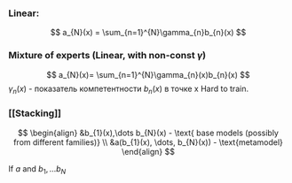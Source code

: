 ### Linear:
$$
a_{N}(x) = \sum_{n=1}^{N}\gamma_{n}b_{n}(x)
$$
### Mixture of experts (Linear, with non-const $\gamma$)
$$
a_{N}(x)= \sum_{n=1}^{N}\gamma_{n}(x)b_{n}(x)
$$
$\gamma_{n}(x)$ - показатель компетентности $b_n(x)$ в точке x
Hard to train.

### [[Stacking]]
$$
\begin{align}
&b_{1}(x),\dots b_{N}(x) - \text{ base models (possibly from different families)}  \\
&a(b_{1}(x), \dots, b_{N}(x)) - \text{metamodel}
\end{align}
$$

If $a$ and $b_{1}, \dots b_{N}$ 